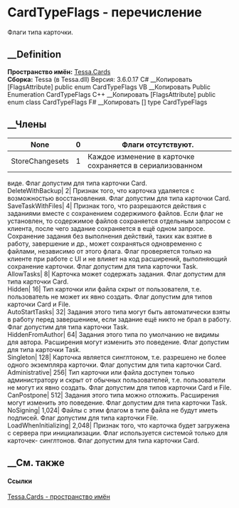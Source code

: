 # CardTypeFlags - перечисление
Флаги типа карточки.
## __Definition
 **Пространство имён:** [Tessa.Cards](N_Tessa_Cards.htm)  
 **Сборка:** Tessa (в Tessa.dll) Версия: 3.6.0.17
C# __Копировать
    [FlagsAttribute]
    public enum CardTypeFlags
VB __Копировать
    <FlagsAttribute>
    Public Enumeration CardTypeFlags
C++ __Копировать
    [FlagsAttribute]
    public enum class CardTypeFlags
F# __Копировать
     [<FlagsAttribute>]
    type CardTypeFlags
##  __Члены
None| 0|  Флаги отсутствуют.  
---|---|---  
StoreChangesets| 1|  Каждое изменение в карточке сохраняется в сериализованном
виде. Флаг допустим для типа карточки Card.  
DeleteWithBackup| 2|  Признак того, что карточка удаляется с возможностью
восстановления. Флаг допустим для типа карточки Card.  
SaveTaskWithFiles| 4|  Признак того, что разрешаются действия с заданиями
вместе с сохранением содержимого файлов. Если флаг не установлен, то
содержимое файлов сохраняется отдельным запросом с клиента, после чего задание
сохраняется в ещё одном запросе. Сохранение задания без выполнения действий,
таких как взятие в работу, завершение и др., может сохраняться одновременно с
файлами, независимо от этого флага. Флаг проверяется только на клиенте при
работе с UI и не влияет на код расширений, выполняющий сохранение карточки.
Флаг допустим для типа карточки Task.  
AllowTasks| 8|  Карточка может содержать задания. Флаг допустим для типа
карточки Card.  
Hidden| 16|  Тип карточки или файла скрыт от пользователя, т.е. пользователь
не может их явно создать. Флаг допустим для типов карточки Card и File.  
AutoStartTasks| 32|  Задания этого типа могут быть автоматически взяты в
работу перед завершением, если задание ещё никто не брал в работу. Флаг
допустим для типа карточки Task.  
HiddenFromAuthor| 64|  Задания этого типа по умолчанию не видимы для автора.
Расширения могут изменить это поведение. Флаг допустим для типа карточки Task.  
Singleton| 128|  Карточка является синглтоном, т.е. разрешено не более одного
экземпляра карточки. Флаг допустим для типа карточки Card.  
Administrative| 256|  Тип карточки или файла доступен только администратору и
скрыт от обычных пользователей, т.е. пользователи не могут их явно создать.
Флаг допустим для типов карточки Card и File.  
CanPostpone| 512|  Задания этого типа можно отложить. Расширения могут
изменить это поведение. Флаг допустим для типа карточки Task.  
NoSigning| 1,024|  Файлы с этим флагом в типе файла не будут иметь подписей.
Флаг допустим для типа карточки File.  
LoadWhenInitializing| 2,048|  Признак того, что карточка будет загружена с
сервера при инициализации. Флаг используется системой только для карточек-
синглтонов. Флаг допустим для типа карточки Card.  
## __См. также
#### Ссылки
[Tessa.Cards - пространство имён](N_Tessa_Cards.htm)
